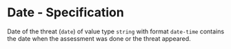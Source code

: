 # Date - Specification

Date of the threat (`date`) of value type `string` with format `date-time`
contains the date when the assessment was done or the threat appeared.
